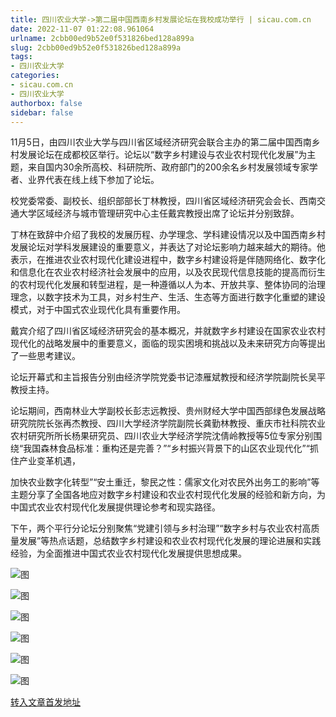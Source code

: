 ```yaml
---
title: 四川农业大学->第二届中国西南乡村发展论坛在我校成功举行 | sicau.com.cn
date: 2022-11-07 01:22:08.961064
urlname: 2cbb00ed9b52e0f531826bed128a899a
slug: 2cbb00ed9b52e0f531826bed128a899a
tags: 
- 四川农业大学
categories:
- sicau.com.cn
- 四川农业大学
authorbox: false
sidebar: false
---
```

11月5日，由四川农业大学与四川省区域经济研究会联合主办的第二届中国西南乡村发展论坛在成都校区举行。论坛以“数字乡村建设与农业农村现代化发展”为主题，来自国内30余所高校、科研院所、政府部门的200余名乡村发展领域专家学者、业界代表在线上线下参加了论坛。

校党委常委、副校长、组织部部长丁林教授，四川省区域经济研究会会长、西南交通大学区域经济与城市管理研究中心主任戴宾教授出席了论坛并分别致辞。


<!--more-->
丁林在致辞中介绍了我校的发展历程、办学理念、学科建设情况以及中国西南乡村发展论坛对学科发展建设的重要意义，并表达了对论坛影响力越来越大的期待。他表示，在推进农业农村现代化建设进程中，数字乡村建设将是伴随网络化、数字化和信息化在农业农村经济社会发展中的应用，以及农民现代信息技能的提高而衍生的农村现代化发展和转型进程，是一种遵循以人为本、开放共享、整体协同的治理理念，以数字技术为工具，对乡村生产、生活、生态等方面进行数字化重塑的建设模式，对于中国式农业现代化具有重要作用。

戴宾介绍了四川省区域经济研究会的基本概况，并就数字乡村建设在国家农业农村现代化的战略发展中的重要意义，面临的现实困境和挑战以及未来研究方向等提出了一些思考建议。

论坛开幕式和主旨报告分别由经济学院党委书记漆雁斌教授和经济学院副院长吴平教授主持。

论坛期间，西南林业大学副校长彭志远教授、贵州财经大学中国西部绿色发展战略研究院院长张再杰教授、四川大学经济学院副院长龚勤林教授、重庆市社科院农业农村研究所所长杨果研究员、四川农业大学经济学院沈倩岭教授等5位专家分别围绕“我国森林食品标准：重构还是完善？”“乡村振兴背景下的山区农业现代化”“抓住产业变革机遇，

加快农业数字化转型”“安土重迁，黎民之性：儒家文化对农民外出务工的影响”等主题分享了全国各地应对数字乡村建设和农业农村现代化发展的经验和新方向，为中国式农业农村现代化发展提供理论参考和现实路径。

下午，两个平行分论坛分别聚焦“党建引领与乡村治理”“数字乡村与农业农村高质量发展”等热点话题，总结数字乡村建设和农业农村现代化发展的理论进展和实践经验，为全面推进中国式农业农村现代化发展提供思想成果。

![图](https://news.sicau.edu.cn/__local/A/0C/08/5EAEDEF547586AE4968B411A9A0_F616328C_9E2ED.png)

![图](https://news.sicau.edu.cn/__local/C/DE/DD/6AFEBB0812CB076E53C5A1A21B3_3AC91ECE_6EC8A.png)

![图](https://news.sicau.edu.cn/__local/9/45/E4/B1808935E169A04D2E6D2DB04DF_74F410A4_978BA.png)

![图](https://news.sicau.edu.cn/__local/5/7D/FE/6A0A805D85760A701845E0E3AEF_CC6782F8_9C938.png)

![图](https://news.sicau.edu.cn/__local/B/BC/C8/016381DCAD4B3A7A6FCF49731B0_B9524EF2_A3C57.png)

![图](https://news.sicau.edu.cn/__local/9/DF/4C/DE275E3ACE0C83D368C0E53386A_99613D34_1A0B4.png)

[转入文章首发地址](https://news.sicau.edu.cn/info/1078/70089.htm)